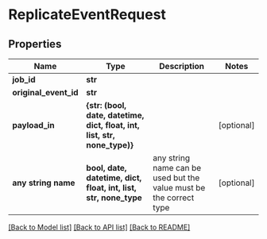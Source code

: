 # ReplicateEventRequest


## Properties
Name | Type | Description | Notes
------------ | ------------- | ------------- | -------------
**job_id** | **str** |  | 
**original_event_id** | **str** |  | 
**payload_in** | **{str: (bool, date, datetime, dict, float, int, list, str, none_type)}** |  | [optional] 
**any string name** | **bool, date, datetime, dict, float, int, list, str, none_type** | any string name can be used but the value must be the correct type | [optional]

[[Back to Model list]](../README.md#documentation-for-models) [[Back to API list]](../README.md#documentation-for-api-endpoints) [[Back to README]](../README.md)


